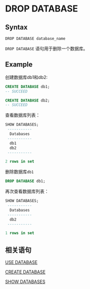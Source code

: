 # DROP DATABASE

## Syntax

```
DROP DATABASE database_name
```

 `DROP DATABASE` 语句用于删除一个数据库。

## **Example**

创建数据库db1和db2:

```sql
CREATE DATABASE db1;
-- SUCCEED

CREATE DATABASE db2;
-- SUCCEED
```

查看数据库列表：

```sql
SHOW DATABASES;
 -----------
  Databases
 -----------
  db1
  db2
 -----------

2 rows in set
```

删除数据库`db1`

```sql
DROP DATABASE db1;
```

再次查看数据库列表：

```sql
SHOW DATABASES;
 -----------
  Databases
 -----------
  db2
 -----------

1 rows in set
```

## 相关语句

[USE DATABASE](../ddl/USE_DATABASE_STATEMENT.md)

[CREATE DATABASE](./CREATE_DATABASE_STATEMENT.md)

[SHOW DATABASES](./SHOW_DATABASES_STATEMENT.md)

